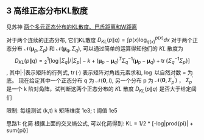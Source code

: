 
## 3 高维正态分布KL散度

见苏神 [两个多元正态分布的KL散度、巴氏距离和W距离](https://kexue.fm/archives/8512)

对于两个连续的正态分布, 它们KL散度 $D_{K L}(p \| q)=\int p(x) \log_{q(x)}^{p(x)} d x$
对于两个正态分布 $\mathcal{N}\left(\boldsymbol{\mu}_p, \Sigma_p\right)$ 和 $\mathcal{N}\left(\boldsymbol{\mu}_q, \Sigma_q\right)$, 可以通过简单的运算得知他们的 $K L$ 散度为 
$$
D_{K L}(p \| q)={ }_2^1\left[\log \left|\Sigma_q\right| / \left|\Sigma_p\right| -k+\left(\boldsymbol{\mu}_p-\boldsymbol{\mu}_q\right)^T \Sigma_q^{-1}\left(\boldsymbol{\mu}_p-\boldsymbol{\mu}_q\right)+\operatorname{tr}\left\{\Sigma_q^{-1} \Sigma_p\right\}\right]
$$,
其中|·|表示矩阵的行列式, $\operatorname{tr}(\cdot)$ 表示矩阵对角线元素求和, $\log$ 以自然对数 $=$ 为底。
现在给定其中一个正态分布 $\mathrm{q}$ 为 $\mathcal{N}(\mathbf{0}, I)$, 另一个分布 $\mathrm{p}$ 为 $\mathcal{N}\left(\mathbf{0}, \Sigma_p^{\prime}\right)$ ， $\Sigma_p^{\prime}$ 是一个 $\mathrm{k}$ 阶对角阵，试判断这两个正态分布的 $K L$ 散度 $D_{K L}(p \| q)$ 是否大于给定阈们

限制: 每组测试 (k,t) k 矩阵维度 1e3; t 阈值 1e5

思路1: 化简 根据上面的交叉熵公式, 可以化简得到: 
    KL = 1/2 * [-log|prod{pi}| + sum{pi}]
